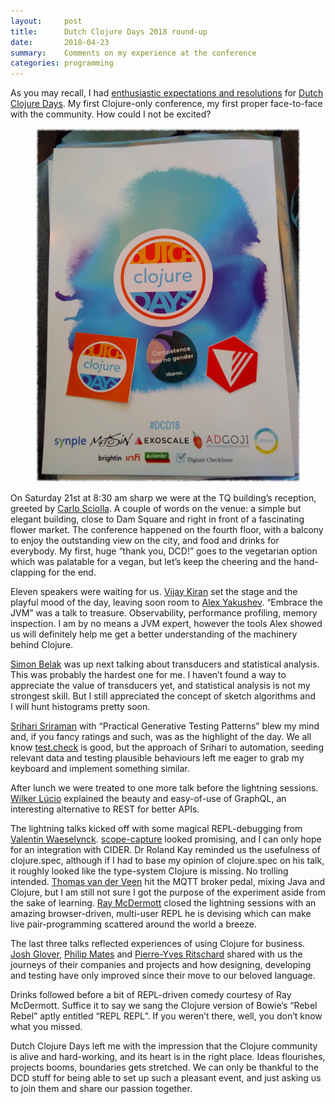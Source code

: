 ```yaml
---
layout:     post
title:      Dutch Clojure Days 2018 round-up
date:       2018-04-23
summary:    Comments on my experience at the conference
categories: programming
---
```


As you may recall, I had [enthusiastic expectations and
resolutions](https://manuel-uberti.github.io/programming/2018/01/24/dcd-expectations/)
for [Dutch Clojure Days](http://clojuredays.org/). My first Clojure-only
conference, my first proper face-to-face with the community. How could I not be
excited?

<div style="text-align: center">
    <figure>
        <img src="/images/dcd.jpg">
    </figure>
</div>

On Saturday 21st at 8:30 am sharp we were at the TQ building’s reception,
greeted by [Carlo Sciolla](https://twitter.com/skuro). A couple of words on the
venue: a simple but elegant building, close to Dam Square and right in front of
a fascinating flower market. The conference happened on the fourth floor, with a
balcony to enjoy the outstanding view on the city, and food and drinks for
everybody. My first, huge “thank you, DCD!” goes to the vegetarian option which
was palatable for a vegan, but let’s keep the cheering and the hand-clapping for
the end.

Eleven speakers were waiting for us. [Vijay
Kiran](https://twitter.com/vijaykiran) set the stage and the playful mood of the
day, leaving soon room to [Alex Yakushev](https://twitter.com/unlog1c). “Embrace
the JVM” was a talk to treasure. Observability, performance profiling, memory
inspection. I am by no means a JVM expert, however the tools Alex showed us will
definitely help me get a better understanding of the machinery behind Clojure.

[Simon Belak](https://twitter.com/sbelak) was up next talking about transducers
and statistical analysis. This was probably the hardest one for me. I haven’t
found a way to appreciate the value of transducers yet, and statistical analysis
is not my strongest skill. But I still appreciated the concept of sketch
algorithms and I will hunt histograms pretty soon.

[Srihari Sriraman](https://twitter.com/sriharisriraman) with “Practical
Generative Testing Patterns” blew my mind and, if you fancy ratings and such,
was as the highlight of the day. We all know
[test.check](https://github.com/clojure/test.check) is good, but the approach of
Srihari to automation, seeding relevant data and testing plausible behaviours
left me eager to grab my keyboard and implement something similar.

After lunch we were treated to one more talk before the lightning
sessions. [Wilker Lúcio](https://twitter.com/wilkerlucio) explained the beauty
and easy-of-use of GraphQL, an interesting alternative to REST for better APIs.

The lightning talks kicked off with some magical REPL-debugging from [Valentin
Waeselynck](https://twitter.com/val_waeselynck). [scope-capture](https://github.com/vvvvalvalval/scope-capture)
looked promising, and I can only hope for an integration with CIDER. Dr Roland
Kay reminded us the usefulness of clojure.spec, although if I had to base my
opinion of clojure.spec on his talk, it roughly looked like the type-system
Clojure is missing. No trolling intended. [Thomas van der
Veen](https://twitter.com/thomasvdv007) hit the MQTT broker pedal, mixing Java
and Clojure, but I am still not sure I got the purpose of the experiment aside
from the sake of learning. [Ray McDermott](https://twitter.com/thomasvdv007)
closed the lightning sessions with an amazing browser-driven, multi-user REPL he
is devising which can make live pair-programming scattered around the world a
breeze.

The last three talks reflected experiences of using Clojure for business. [Josh
Glover](https://twitter.com/jmglov), [Philip Mates](https://twitter.com/pmatey)
and [Pierre-Yves Ritschard](https://twitter.com/pyr) shared with us the journeys
of their companies and projects and how designing, developing and testing have
only improved since their move to our beloved language.

Drinks followed before a bit of REPL-driven comedy courtesy of Ray
McDermott. Suffice it to say we sang the Clojure version of Bowie’s “Rebel
Rebel” aptly entitled “REPL REPL”. If you weren’t there, well, you don’t know
what you missed.

Dutch Clojure Days left me with the impression that the Clojure community is
alive and hard-working, and its heart is in the right place. Ideas flourishes,
projects booms, boundaries gets stretched. We can only be thankful to the DCD
stuff for being able to set up such a pleasant event, and just asking us to join
them and share our passion together.
